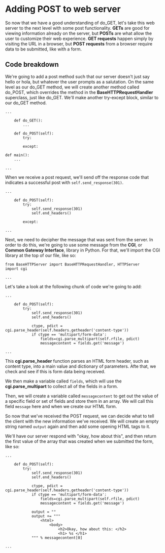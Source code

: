 # Adding POST to web server
So now that we have a good understanding of do_GET, let's take this web server to the next level with some post functionality. **GETs** are good for viewing information already on the server, but **POSTs** are what allow the user to customize their web experience. **GET requests** happen simply by visiting the URL in a browser, but **POST requests** from a browser require data to be submitted, like with a form.  

## Code breakdown
We're going to add a post method such that our server doesn't just say hello or hola, but whatever the user prompts as a salutation. On the same level as our do_GET method, we will create another method called do_POST, which overrides the method in the **BaseHTTPRequestHandler** superclass, just like do_GET. We'll make another try-except block, similar to our do_GET method.
```
...

    def do_GET():
        ...

    def do_POST(self):
        try:

        except:

def main():
    ...

...
```
When we receive a post request, we'll send off the response code that indicates a successful post with `self.send_response(301)`.
```
...

    def do_POST(self):
        try:
            self.send_response(301)
            self.end_headers()

        except:

...
```

Next, we need to decipher the message that was sent from the server. In order to do this, we're going to use some message from the **CGI**, or **Common Gateway Interface**, library in Python. For that, we'll import the CGI library at the top of our file, like so:
```
from BaseHTTPServer import BaseHTTPRequestHandler, HTTPServer
import cgi

...
```
Let's take a look at the following chunk of code we're going to add:
```
...

    def do_POST(self):
        try:
            self.send_response(301)
            self.end_headers()

            ctype, pdict = cgi.parse_header(self.headers.getheader('content-type'))
            if ctype == 'multipart/form-data':
                fields=cgi.parse_multipart(self.rfile, pdict)
                messagecontent = fields.get('message')

...
```
This **cgi.parse_header** function parses an HTML form header, such as content type, into a main value and dictionary of parameters. Afte that, we check and see if this is form data being received.

We then make a variable called `fields`, which will use the **cgi.parse_multipart** to collect all of the fields in a form.

Then, we will create a variable called `messagecontent` to get out the value of a specific field or set of fields and store them in an array. We will call this field `message` here and when we create our HTML form.

So now that we've received the POST request, we can decide what to tell the client with the new information we've received. We will create an empty string named `output` again and then add some opening HTML tags to it.

We'll have our server respond with "okay, how about this", and then return the first value of the array that was created when we submitted the form, like so:

```
...

    def do_POST(self):
        try:
            self.send_response(301)
            self.end_headers()

            ctype, pdict = cgi.parse_header(self.headers.getheader('content-type'))
            if ctype == 'multipart/form-data':
                fields=cgi.parse_multipart(self.rfile, pdict)
                messagecontent = fields.get('message')

            output = ""
            output += """
                <html>
                    <body>
                        <h2>Okay, how about this: </h2>
                        <h1> %s </h1>
            """ % messagecontent[0]

...
```
